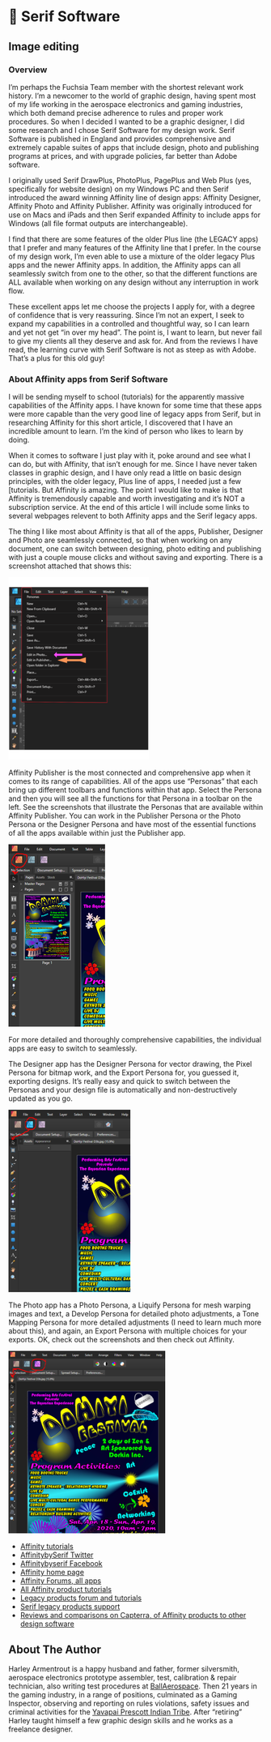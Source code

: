 # 📙 Serif Software

## Image editing

### Overview

I’m perhaps the Fuchsia Team member with the shortest relevant work history. I’m
a newcomer to the world of graphic design, having spent most of my life working
in the aerospace electronics and gaming industries, which both demand precise
adherence to rules and proper work procedures. So when I decided I wanted to be
a graphic designer, I did some research and I chose Serif Software for my design
work. Serif Software is published in England and provides comprehensive and
extremely capable suites of apps that include design, photo and publishing
programs at prices, and with upgrade policies, far better than Adobe software.

I originally used Serif DrawPlus, PhotoPlus, PagePlus and Web Plus (yes,
specifically for website design) on my Windows PC and then Serif introduced the
award winning Affinity line of design apps: Affinity Designer, Affinity Photo
and Affinity Publisher. Affinity was originally introduced for use on Macs and
iPads and then Serif expanded Affinity to include apps for Windows (all file
format outputs are interchangeable).

I find that there are some features of the older Plus line (the LEGACY apps)
that I prefer and many features of the Affinity line that I prefer. In the
course of my design work, I’m even able to use a mixture of the older legacy
Plus apps and the newer Affinity apps. In addition, the Affinity apps can all
seamlessly switch from one to the other, so that the different functions are ALL
available when working on any design without any interruption in work flow.

These excellent apps let me choose the projects I apply for, with a degree of
confidence that is very reassuring. Since I’m not an expert, I seek to expand my
capabilities in a controlled and thoughtful way, so I can learn and yet not get
“in over my head”. The point is, I want to learn, but never fail to give my
clients all they deserve and ask for. And from the reviews I have read, the
learning curve with Serif Software is not as steep as with Adobe. That’s a plus
for this old guy!

### About Affinity apps from Serif Software

I will be sending myself to school (tutorials) for the apparently massive
capabilities of the Affinity apps. I have known for some time that these apps
were more capable than the very good line of legacy apps from Serif, but in
researching Affinity for this short article, I discovered that I have an
incredible amount to learn. I’m the kind of person who likes to learn by doing.

When it comes to software I just play with it, poke around and see what I can
do, but with Affinity, that isn’t enough for me. Since I have never taken
classes in graphic design, and I have only read a little on basic design
principles, with the older legacy, Plus line of apps, I needed just a few
[tutorials. But Affinity is amazing. The point I would like to make is that
Affinity is tremendously capable and worth investigating and it’s NOT a
subscription service. At the end of this article I will include some links to
several webpages relevent to both Affinity apps and the Serif legacy apps.

The thing I like most about Affinity is that all of the apps, Publisher,
Designer and Photo are seamlessly connected, so that when working on any
document, one can switch between designing, photo editing and publishing with
just a couple mouse clicks and without saving and exporting. There is a
screenshot attached that shows this:

![Easy Editing](_static/images/serif/easy-editing.png "Easy Editing")

Affinity Publisher is the most connected and comprehensive app when it comes to
its range of capabilities. All of the apps use “Personas” that each bring up
different toolbars and functions within that app. Select the Persona and then
you will see all the functions for that Persona in a toolbar on the left. See
the screenshots that illustrate the Personas that are available within Affinity
Publisher. You can work in the Publisher Persona or the Photo Persona or the
Designer Persona and have most of the essential functions of all the apps
available within just the Publisher app.

![Publisher Persona](_static/images/serif/publisher-persona.png "Publisher Persona")

For more detailed and thoroughly comprehensive capabilities, the individual apps
are easy to switch to seamlessly.

The Designer app has the Designer Persona for vector drawing, the Pixel Persona
for bitmap work, and the Export Persona for, you guessed it, exporting designs.
It’s really easy and quick to switch between the Personas and your design file
is automatically and non-destructively updated as you go.

![Designer Persona](_static/images/serif/designer-persona.png "Designer Persona")

The Photo app has a Photo Persona, a Liquify Persona for mesh warping images and
text, a Develop Persona for detailed photo adjustments, a Tone Mapping Persona
for more detailed adjustments (I need to learn much more about this), and again,
an Export Persona with multiple choices for your exports. OK, check out the
screenshots and then check out Affinity.

![Photo Persona](_static/images/serif/photo-persona.png "Photo Persona")

- [Affinity tutorials](https://affinity.serif.com/en-us/learn/)
- [AffinitybySerif Twitter](https://twitter.com/AffinitybySerif)
- [Affinitybyserif Facebook](https://www.facebook.com/affinitybyserif/)
- [Affinity home page](https://affinity.serif.com/en-us/)
- [Affinity Forums, all apps](https://forum.affinity.serif.com/)
- [All Affinity product tutorials](https://affinity.serif.com/en-us/learn/)
- [Legacy products forum and tutorials](https://community.serif.com/tutorials)
- [Serif legacy products support](https://community.serif.com/)
- [Reviews and comparisons on Capterra, of Affinity products to other design software](https://www.capterra.com/p/110533/WebPlus-X4/)

## About The Author

Harley Armentrout is a happy husband and father, former silversmith, aerospace
electronics prototype assembler, test, calibration & repair technician, also
writing test procedures at [BallAerospace](https://www.ball.com/aerospace). Then
21 years in the gaming industry, in a range of positions, culminated as a Gaming
Inspector, observing and reporting on rules violations, safety issues and
criminal activities for the
[Yavapai Prescott Indian Tribe](https://buckyscasino.com/). After “retiring”
Harley taught himself a few graphic design skills and he works as a freelance
designer.
